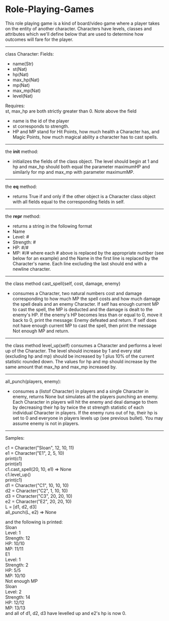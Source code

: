 # Role-Playing-Games
This role playing game is a kind of board/video game where a player takes on the entity of another character. Characters have levels, classes and attributes which we'll define below that are used to determine how outcomes will fare for the player. 

************************************
class Character:
Fields:
- name(Str)
- st(Nat)
- hp(Nat)
- max_hp(Nat)
- mp(Nat)
- max_mp(Nat)
- level(Nat)
     
Requires:  
   st, max_hp are both strictly greater than 0.
Note above the field 
- name is the id of the player
- st corresponds to strength. 
- HP and MP stand for Hit Points, how much health a Character has, and Magic Points, how much magical ability a character has to cast spells.  
************************************
the __init__ method:
- initializes the fields of the class object.
The level should begin at 1 and hp and max_hp should both equal
the parameter maximumHP and similarly for mp and max_mp with parameter maximumMP.
***********************************
the __eq__ method:
- returns True if and only if the other object is a Character class object with all fields equal to the corresponding fields in self.
***********************************
the __repr__ method:
- returns a string in the following format
- Name
- Level: #
- Strength: #
- HP: #/#
- MP: #/#
where each # above is replaced by the appropriate number (see below for an example) and the Name in the first line is replaced by the Character's name. Each line excluding the last should end with a newline character.
***********************************
the class method cast_spell(self, cost, damage, enemy) 
- consumes a Character, two natural numbers cost and damage corresponding to how much MP the spell costs and how much damage the spell deals and an enemy Character. If self has enough current MP to cast the spell, the MP is deducted and the damage is dealt to the enemy's HP. If the enemy's HP becomes less than or equal to 0, move it back to 0, print the message:
    Enemy defeated
and return. 
If self does not have enough current MP to cast the spell, then print the message
     Not enough MP
and return.
***********************************
the class method level_up(self) 
consumes a Character and performs a level up of the Character. The level should increase by 1 and every stat (excluding hp and mp) should be increased by 1 plus 10% of the current statistic rounded down. The values for hp and mp should increase by the same amount that max_hp and max_mp increased by.
***********************************
 all_punch(players, enemy):
- consumes a (listof Character) in players and a single Character in enemy, returns None but simulates all the players punching an enemy. Each Character in players will hit the enemy and deal damage to them by decreasing their hp by twice the st strength statistic of each individual Character in players. If the enemy runs out of hp, their hp is set to 0 and everyone in players levels up (see previous bullet). You may assume enemy is not in players.
***********************************

Samples:

c1 = Character("Sloan", 12, 10, 11)  
e1 = Character("E1", 2, 5, 10)  
print(c1)  
print(e1)  
c1.cast_spell(20, 10, e1) => None  
c1.level_up()  
print(c1)  
d1 = Character("C1", 10, 10, 10)  
d2 = Character("C2", 1, 10, 10)  
d3 = Character("C3", 20, 20, 10)  
e2 = Character("E2", 20, 20, 10)  
L = [d1, d2, d3]  
all_punch(L, e2) => None  

and the following is printed:  
Sloan  
Level: 1  
Strength: 12  
HP: 10/10  
MP: 11/11  
E1  
Level: 1  
Strength: 2  
HP: 5/5  
MP: 10/10  
Not enough MP  
Sloan  
Level: 2  
Strength: 14  
HP: 12/12  
MP: 13/13  
and all of d1, d2, d3 have levelled up and e2's hp is now 0.  
